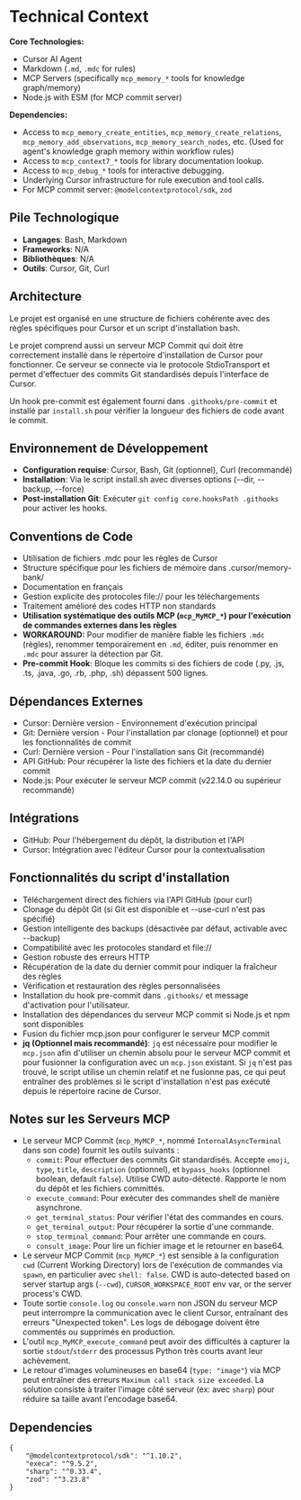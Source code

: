 # Technical Context

**Core Technologies:**
- Cursor AI Agent
- Markdown (`.md`, `.mdc` for rules)
- MCP Servers (specifically `mcp_memory_*` tools for knowledge graph/memory)
- Node.js with ESM (for MCP commit server)

**Dependencies:**
- Access to `mcp_memory_create_entities`, `mcp_memory_create_relations`, `mcp_memory_add_observations`, `mcp_memory_search_nodes`, etc. (Used for agent's knowledge graph memory within workflow rules)
- Access to `mcp_context7_*` tools for library documentation lookup.
- Access to `mcp_debug_*` tools for interactive debugging.
- Underlying Cursor infrastructure for rule execution and tool calls.
- For MCP commit server: `@modelcontextprotocol/sdk`, `zod`

## Pile Technologique
- **Langages**: Bash, Markdown
- **Frameworks**: N/A
- **Bibliothèques**: N/A
- **Outils**: Cursor, Git, Curl

## Architecture
Le projet est organisé en une structure de fichiers cohérente avec des règles spécifiques pour Cursor et un script d'installation bash.

Le projet comprend aussi un serveur MCP Commit qui doit être correctement installé dans le répertoire d'installation de Cursor pour fonctionner. Ce serveur se connecte via le protocole StdioTransport et permet d'effectuer des commits Git standardisés depuis l'interface de Cursor.

Un hook pre-commit est également fourni dans `.githooks/pre-commit` et installé par `install.sh` pour vérifier la longueur des fichiers de code avant le commit.

## Environnement de Développement
- **Configuration requise**: Cursor, Bash, Git (optionnel), Curl (recommandé)
- **Installation**: Via le script install.sh avec diverses options (--dir, --backup, --force)
- **Post-installation Git**: Exécuter `git config core.hooksPath .githooks` pour activer les hooks.

## Conventions de Code
- Utilisation de fichiers .mdc pour les règles de Cursor
- Structure spécifique pour les fichiers de mémoire dans .cursor/memory-bank/
- Documentation en français
- Gestion explicite des protocoles file:// pour les téléchargements
- Traitement amélioré des codes HTTP non standards
- **Utilisation systématique des outils MCP (`mcp_MyMCP_*`) pour l'exécution de commandes externes dans les règles**
- **WORKAROUND:** Pour modifier de manière fiable les fichiers `.mdc` (règles), renommer temporairement en `.md`, éditer, puis renommer en `.mdc` pour assurer la détection par Git.
- **Pre-commit Hook**: Bloque les commits si des fichiers de code (.py, .js, .ts, .java, .go, .rb, .php, .sh) dépassent 500 lignes.

## Dépendances Externes
- Cursor: Dernière version - Environnement d'exécution principal
- Git: Dernière version - Pour l'installation par clonage (optionnel) et pour les fonctionnalités de commit
- Curl: Dernière version - Pour l'installation sans Git (recommandé)
- API GitHub: Pour récupérer la liste des fichiers et la date du dernier commit
- Node.js: Pour exécuter le serveur MCP commit (v22.14.0 ou supérieur recommandé)

## Intégrations
- GitHub: Pour l'hébergement du dépôt, la distribution et l'API
- Cursor: Intégration avec l'éditeur Cursor pour la contextualisation

## Fonctionnalités du script d'installation
- Téléchargement direct des fichiers via l'API GitHub (pour curl)
- Clonage du dépôt Git (si Git est disponible et --use-curl n'est pas spécifié)
- Gestion intelligente des backups (désactivée par défaut, activable avec --backup)
- Compatibilité avec les protocoles standard et file://
- Gestion robuste des erreurs HTTP
- Récupération de la date du dernier commit pour indiquer la fraîcheur des règles
- Vérification et restauration des règles personnalisées
- Installation du hook pre-commit dans `.githooks/` et message d'activation pour l'utilisateur.
- Installation des dépendances du serveur MCP commit si Node.js et npm sont disponibles
- Fusion du fichier mcp.json pour configurer le serveur MCP commit 
- **jq (Optionnel mais recommandé)**: `jq` est nécessaire pour modifier le `mcp.json` afin d'utiliser un chemin absolu pour le serveur MCP commit et pour fusionner la configuration avec un `mcp.json` existant. Si `jq` n'est pas trouvé, le script utilise un chemin relatif et ne fusionne pas, ce qui peut entraîner des problèmes si le script d'installation n'est pas exécuté depuis le répertoire racine de Cursor. 

## Notes sur les Serveurs MCP
- Le serveur MCP Commit (`mcp_MyMCP_*`, nommé `InternalAsyncTerminal` dans son code) fournit les outils suivants :
  - `commit`: Pour effectuer des commits Git standardisés. Accepte `emoji`, `type`, `title`, `description` (optionnel), et `bypass_hooks` (optionnel boolean, default `false`). Utilise CWD auto-détecté. Rapporte le nom du dépôt et les fichiers committés.
  - `execute_command`: Pour exécuter des commandes shell de manière asynchrone.
  - `get_terminal_status`: Pour vérifier l'état des commandes en cours.
  - `get_terminal_output`: Pour récupérer la sortie d'une commande.
  - `stop_terminal_command`: Pour arrêter une commande en cours.
  - `consult_image`: Pour lire un fichier image et le retourner en base64.
- Le serveur MCP Commit (`mcp_MyMCP_*`) est sensible à la configuration `cwd` (Current Working Directory) lors de l'exécution de commandes via `spawn`, en particulier avec `shell: false`. CWD is auto-detected based on server startup args (`--cwd`), `CURSOR_WORKSPACE_ROOT` env var, or the server process's CWD.
- Toute sortie `console.log` ou `console.warn` non JSON du serveur MCP peut interrompre la communication avec le client Cursor, entraînant des erreurs "Unexpected token". Les logs de débogage doivent être commentés ou supprimés en production.
- L'outil `mcp_MyMCP_execute_command` peut avoir des difficultés à capturer la sortie `stdout`/`stderr` des processus Python très courts avant leur achèvement. 
- Le retour d'images volumineuses en base64 (`type: "image"`) via MCP peut entraîner des erreurs `Maximum call stack size exceeded`. La solution consiste à traiter l'image côté serveur (ex: avec `sharp`) pour réduire sa taille avant l'encodage base64.

## Dependencies
```
{
    "@modelcontextprotocol/sdk": "^1.10.2",
    "execa": "^9.5.2",
    "sharp": "^0.33.4",
    "zod": "^3.23.8"
} 